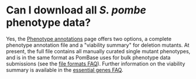 # Can I download all *S. pombe* phenotype data?
<!-- pombase_categories: Finding data,Using ontologies -->

Yes, the [Phenotype annotations](/downloads/phenotype-annotations) page
offers two options, a complete phenotype annotation file and a
"viability summary" for deletion mutants. At present, the full file
contains all manually curated single mutant phenotypes, and is in the
same format as PomBase uses for bulk phenotype data submissions (see the
[file formats FAQ](/faq/what-file-formats-can-i-use-to-submit-high-throughput-data)).
Further information on the viability summary is available in the
[essential genes FAQ](/faq/can-i-get-a-list-of-essential-pombe-genes).

